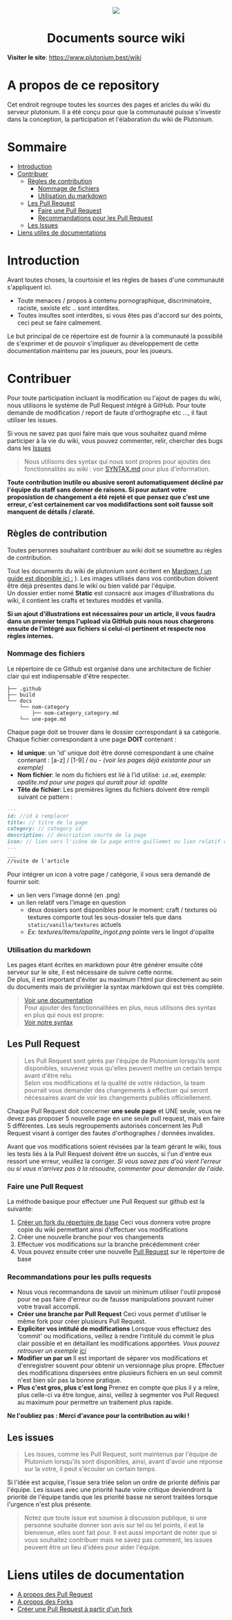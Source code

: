 <p align="center">
	<a href="https://www.plutonium.best"><img src=".github/plutonium.png"></img></a><br>
</p>
<h1 align="center">Documents source wiki</h1>

**Visiter le site**: https://www.plutonium.best/wiki

# A propos de ce repository

Cet endroit regroupe toutes les sources des pages et aricles du wiki du serveur plutonium. Il a été conçu pour que la communauté puisse s'investir dans la conception, la participation et l'élaboration du wiki de Plutonium. 

# Sommaire

* [Introduction](https://github.com/Plutonium-Mcpe/pluto-wiki#introduction)
* [Contribuer](https://github.com/Plutonium-Mcpe/pluto-wiki#contribuer)
  * [Règles de contribution](https://github.com/Plutonium-Mcpe/pluto-wiki#règles-de-contribution)
    * [Nommage de fichiers](https://github.com/Plutonium-Mcpe/pluto-wiki#nommage-des-fichiers)
    * [Utilisation du markdown](https://github.com/Plutonium-Mcpe/pluto-wiki#utilisation-du-markdown)
  * [Les Pull Request](https://github.com/Plutonium-Mcpe/pluto-wiki#les-pull-request)
    * [Faire une Pull Request](https://github.com/Plutonium-Mcpe/pluto-wiki#faire-une-pull-request)
    * [Recommandations pour les Pull Request](https://github.com/Plutonium-Mcpe/pluto-wiki#recommandations-pour-les-pulls-requests)
  * [Les Issues](https://github.com/Plutonium-Mcpe/pluto-wiki#les-issues)
* [Liens utiles de documentations](https://github.com/Plutonium-Mcpe/pluto-wiki#liens-utiles-de-documentation)

# Introduction

Avant toutes choses, la courtoisie et les règles de bases d'une communauté s'appliquent ici.
- Toute menaces / propos à contenu pornographique, discriminatoire, raciste, sexiste etc .. sont interdites.
- Toutes insultes sont interdites, si vous êtes pas d'accord sur des points, ceci peut se faire calmement.

Le but principal de ce répertoire est de fournir à la communauté la possibilé de s'exprimer et de pouvoir s'impliquer au développement de cette documentation maintenu par les joueurs, pour les joueurs.

# Contribuer

Pour toute participation incluant la modification ou l'ajout de pages du wiki, nous utilisons le système de Pull Request intégré à GitHub.
Pour toute demande de modification / report de faute d'orthographe etc ..., il faut utiliser les issues.

Si vous ne savez pas quoi faire mais que vous souhaitez quand même participer à la vie du wiki, vous pouvez commenter, relir, chercher des bugs dans les [Issues](https://github.com/Plutonium-Mcpe/pluto-wiki/issues/new)

> Nous utilisons des syntax qui nous sont propres pour ajoutés des fonctionnalités au wiki : voir [SYNTAX.md](https://github.com/Plutonium-Mcpe/pluto-wiki/blob/stable/SYNTAX.md) pour plus d'information.

**Toute contribution inutile ou abusive seront automatiquement décliné par l'équipe du staff sans donner de raisons. Si pour autant votre proposistion de changement a été rejeté et que pensez que c'est une erreur, c'est certainement car vos modidifactions sont soit fausse soit manquent de détails / claraté.**

## Règles de contribution

Toutes personnes souhaitant contribuer au wiki doit se soumettre au règles de contribution. 

Tout les documents du wiki de plutonium sont écritent en [Mardown ( un guide est diponible ici :](https://blog.wax-o.com/2014/04/tutoriel-un-guide-pour-bien-commencer-avec-markdown/) ).
Les images utilisés dans vos contibution doivent être déjà présentes dans le wiki ou bien validé par l'équipe.  
Un dossier entier nomé **Static** est consacré aux images d'illustrations du wiki, il contient les crafts et textures moddés et vanilla. 

**Si un ajout d'illustrations est nécessaires pour un article, il vous faudra dans un premier temps l'upload via GitHub puis nous nous chargerons ensuite de l'intégré aux fichiers si celui-ci pertinent et respecte nos règles internes.**

### Nommage des fichiers

Le répertoire de ce Github est organisé dans une architecture de fichier clair qui est indispensable d'être respecter.
```
├── .github
├── build
└── docs
    └── nom-category
        ├── nom-category_category.md
	└── une-page.md
```
Chaque page doit se trouver dans le dossier correspondant à sa catégorie.
Chaque fichier correspondant à une page **DOIT** contenant :
* **Id unique**: un 'id' unique doit être donné correspondant à une chaîne contenant : [a-z] / [1-9] / ou - *(voir les pages déjà existante pour un exemple)*
* **Nom fichier**: le nom du fichiers est lié à l'id utilisé: ``id.md``, *exemple: opalite.md pour une pages qui aurait pour id: opalite*
* **Tête de fichier**: Les premières lignes du fichiers doivent être rempli suivant ce pattern : 
```markdown
---
id: //id à remplacer
title: // titre de la page
category: // category id
description: // description courte de la page
icon: // lien vers l'icône de la page entre guillemet ou lien relatif vers la textures: textures/items/une_texture.png
---
___
//suite de l'article
```

Pour intégrer un icon à votre page / catégorie, il vous sera demandé de fournir soit:
* un lien vers l'image donné (en .png) 
* un lien relatif vers l'image en question
  * deux dossiers sont disponibles pour le moment: craft / textures où textures comporte tout les sous-dossier tels que dans ``static/vanilla/textures`` actuels
  * *Ex: textures/items/opalite_ingot.png* pointe vers le lingot d'opalite

### Utilisation du markdown

Les pages étant écrites en markdown pour être générer ensuite côté serveur sur le site, il est nécessaire de suivre cette norme.  
De plus, il est important d'éviter au maximum l'html pur directement au sein du documents mais de privilégier la syntax markdown qui est très complète.
> [Voir une documentation](https://blog.wax-o.com/2014/04/tutoriel-un-guide-pour-bien-commencer-avec-markdown/)  
> Pour ajouter des fonctionnalitées en plus, nous utilisons des syntax en plus qui nous est propre:  
> [Voir notre syntax](https://github.com/Plutonium-Mcpe/pluto-wiki/blob/stable/SYNTAX.md)

## Les Pull Request

> Les Pull Request sont gérés par l'équipe de Plutonium lorsqu'ils sont disponibles, souvenez vous qu'elles peuvent mettre un certain temps avant d'être relu.  
> Selon vos modifications et la qualité de votre rédaction, la team pourrait vous demander des changements à effectuer qui seront nécessaires avant de voir les changements publiés officiellement.

Chaque Pull Request doit concerner **une seule page** et UNE seule, vous ne devez pas proposer 5 nouvelle page en une seule pull request, mais en faire 5 différentes. Les seuls regroupements autorisés concernent les Pull Request visant à corriger des fautes d'orthographes / données invalides.

Avant que vos modifications soient révisées par la team gérant le wiki, tous les tests liés à la Pull Request doivent être un succès, si l'un d'entre eux ressort une erreur, veuillez la corriger. *Si vous savez pas d'où vient l'erreur ou si vous n'arrivez pas à la résoudre, commenter pour demander de l'aide*.

### Faire une Pull Request

La méthode basique pour effectuer une Pull Request sur github est la suivante:
1. [Créer un fork du répertoire de base](https://github.com/Plutonium-Mcpe/pluto-wiki/fork) Ceci vous donnera votre propre copie du wiki permettant ainsi d'effectuer vos modifications
2. Créer une nouvelle branche pour vos changements
3. Effectuer vos modifications sur la branche précédemment créer
4. Vous pouvez ensuite créer une nouvelle [Pull Request](https://github.com/Plutonium-Mcpe/pluto-wiki/pull/new) sur le répertoire de base 

### Recommandations pour les pulls requests

* Nous vous recommandons de savoir un minimum utiliser l'outil proposé pour ne pas faire d'erreur ou de fausse manipulations pouvant ruiner votre travail accompli.
* **Créer une branche par Pull Request** Ceci vous permet d'utiliser le même fork pour créer plusieurs Pull Request.
* **Expliciter vos intitulé de modifications** Lorsque vous effectuez des 'commit' ou modifications, veillez à rendre l'intitulé du commit le plus clair possible et en détaillant les modifications apportées. *Vous pouvez retrouver un exemple [ici](https://tbaggery.com/2008/04/19/a-note-about-git-commit-messages.html)*
* **Modifier un par un** Il est important de séparer vos modifications et d'enregistrer souvent pour obtenir un versionnage plus propre. Effectuer des modifications dispersées entre plusieurs fichiers en un seul commit n'est bien sûr pas la bonne pratique.
* **Plus c'est gros, plus c'est long** Prenez en compte que plus il y a relire, plus celle-ci va être longue, ainsi, veillez à segmenter vos Pull Request au maximum pour permettre un traitement plus rapide.

**Ne l'oubliez pas : Merci d'avance pour la contribution au wiki !**

## Les issues

> Les issues, comme les Pull Request, sont maintenus par l'équipe de Plutonium lorsqu'ils sont disponibles, ainsi, avant d'avoir une réponse sur la votre, il peut s'écouler un certain temps.

Si l'idée est acquise, l'issue sera triée selon un ordre de priorité définis par l'équipe. Les issues avec une priorité haute voire critique deviendront la priorité de l'équipe tandis que les priorité basse ne seront traitées lorsque l'urgence n'est plus présente.

> Notez que toute issue est soumise à discussion publique, si une personne souhaite donner son avis sur tel ou tel points, il est la bienvenue, elles sont fait pour. 
> Il est aussi important de noter que si vous souhaitez contribuer mais ne savez pas comment, les issues peuvent être un lieu d'idées pour aider l'équipe.

# Liens utiles de documentation

* [A propos des Pull Request](https://docs.github.com/en/pull-requests/collaborating-with-pull-requests/proposing-changes-to-your-work-with-pull-requests/about-pull-requests)
* [A propos des Forks](https://docs.github.com/en/pull-requests/collaborating-with-pull-requests/working-with-forks/about-forks)
* [Créer une Pull Request à partir d'un fork](https://docs.github.com/en/pull-requests/collaborating-with-pull-requests/proposing-changes-to-your-work-with-pull-requests/creating-a-pull-request-from-a-fork)

